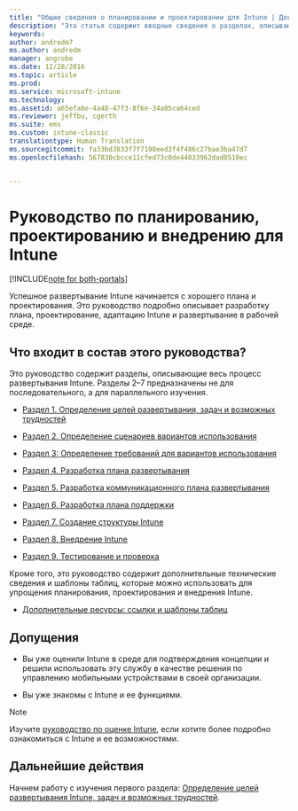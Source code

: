 ```yaml
---
title: "Общие сведения о планировании и проектировании для Intune | Документы Майкрософт"
description: "Эта статья содержит вводные сведения о разделах, описывающих планирование, проектирование и внедрение Intune. Кроме того, в ней есть приложение с дополнительными ресурсами для поддержки планирования, проектирования и внедрения Intune."
keywords: 
author: andredm7
ms.author: andredm
manager: angrobe
ms.date: 12/28/2016
ms.topic: article
ms.prod: 
ms.service: microsoft-intune
ms.technology: 
ms.assetid: a65efa6e-4a48-47f3-8f6e-34a85ca64ced
ms.reviewer: jeffbu, cgerth
ms.suite: ems
ms.custom: intune-classic
translationtype: Human Translation
ms.sourcegitcommit: fa33bd3833f7f7198eed3f4f486c27bae3ba47d7
ms.openlocfilehash: 567830cbcce11cfed73c0de44033962dad0510ec


---
```


# <a name="intune-deployment-planning-design-and-implementation-guide"></a>Руководство по планированию, проектированию и внедрению для Intune

[!INCLUDE[note for both-portals](../includes/note-for-both-portals.md)]

Успешное развертывание Intune начинается с хорошего плана и проектирования. Это руководство подробно описывает разработку плана, проектирование, адаптацию Intune и развертывание в рабочей среде.

## <a name="whats-included-in-this-guide"></a>Что входит в состав этого руководства?

Это руководство содержит разделы, описывающие весь процесс развертывания Intune. Разделы 2–7 предназначены не для последовательного, а для параллельного изучения.

-   [Раздел 1. Определение целей развертывания, задач и возможных трудностей](section-1-determine-deployment-goals-objectives-challenges.md)

-   [Раздел 2. Определение сценариев вариантов использования](section-2-identify-use-case-scenarios.md)

-   [Раздел 3: Определение требований для вариантов использования](section-3-determine-use-case-requirements.md)

-   [Раздел 4. Разработка плана развертывания](section-4-develop-a-rollout-plan.md)

-   [Раздел 5. Разработка коммуникационного плана развертывания](section-5-develop-a-rollout-communication-plan.md)

-   [Раздел 6. Разработка плана поддержки](section-6-develop-a-support-plan.md)

-   [Раздел 7. Создание структуры Intune](section-7-create-an-intune-design.md)

-   [Раздел 8. Внедрение Intune](section-8-onboarding-process.md)

-   [Раздел 9. Тестирование и проверка](section-9-test-and-validation.md)

Кроме того, это руководство содержит дополнительные технические сведения и шаблоны таблиц, которые можно использовать для упрощения планирования, проектирования и внедрения Intune.

-   [Дополнительные ресурсы: ссылки и шаблоны таблиц](additional-resources.md)

## <a name="assumptions"></a>Допущения

-   Вы уже оценили Intune в среде для подтверждения концепции и решили использовать эту службу в качестве решения по управлению мобильными устройствами в своей организации.

-   Вы уже знакомы с Intune и ее функциями.

>[!NOTE]
> Изучите [руководство по оценке Intune](https://docs.microsoft.com/intune/understand-explore/sign-up-for-30-day-trial-microsoft-intune), если хотите более подробно ознакомиться с Intune и ее возможностями.

## <a name="next-steps"></a>Дальнейшие действия

Начнем работу с изучения первого раздела: [Определение целей развертывания Intune, задач и возможных трудностей](section-1-determine-deployment-goals-objectives-challenges.md).



<!--HONumber=Dec16_HO5-->


